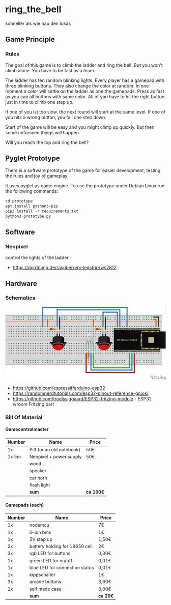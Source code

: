 # ring_the_bell
schneller als wie hau den lukas

## Game Principle
### Rules
The goal of this game is to climb the ladder and ring the bell. But
you won't climb alone. You have to be fast as a team.

The ladder has ten random blinking lights. Every player has a gamepad with three
blinking buttons. They also change the color at random. In one moment a color will
settle on the ladder as one the gamepads. Press as fast as you can all buttons 
with same color. All of you have to hit the right button just in time to climb one
step up.

If one of you ist too slow, the next round will start at the same level.
If one of you hits a wrong button, you fall one step down.

Start of the game will be easy and you might climp up quickly.
But then some unforseen things will happen.

Will you reach the top and ring the bell?


## Pyglet Prototype
There is a software prototype of the game for easier development, testing
the rules and joy of gameplay.

It uses pyglet as game engine. To use the prototype under Debian Linux run the following commands:
```
cd prototype
apt install python3-pip
pip3 install -r requirements.txt
python3 prototype.py
```

## Software
### Neopixel
control the lights of the ladder
* https://dordnung.de/raspberrypi-ledstrip/ws2812


## Hardware

### Schematics
![gamepad, buttons, leds](gamepad/gamepad_with_3_buttons_Steckplatine.png)

* https://github.com/espressif/arduino-esp32
* https://randomnerdtutorials.com/esp32-pinout-reference-gpios/
* https://github.com/troelssiggaard/ESP32-fritzing-module - ESP32 wroom Fritzing part

### Bill Of Material
#### Gamecontrolmaster
| Number | Name | Price |
| ------ | ---- | ----- |
| 1x | Pi3 (or an old notebook) | 50€ |
| 1x 5m | Neopixel + power supply  | 50€ |
| | wood | |
| | speaker | |
| | car horn | |
| | flash light | |
| | **sum** | **ca 100€** |

#### Gamepads (each)
| Number | Name | Price |
| ------ | ---- | ----- |
| 1x | nodemcu | 7€ |
| 1x | li-ion bms | 1€ |
| 1x | 5V step up | 1,50€ |
| 2x | battery holding for 18650 cell | 2€ |
| 3x | rgb LED for buttons | 0,30€ |
| 1x | green LED for on/off | 0,01€ |
| 1x | blue LED for connection status | 0,01€ |
| 1x | kippschalter | 1€ |
| 3x | arcade buttons | 3,60€ |
| 1x | self made case | 3,00€ |
| | **sum** | **ca 20€** |

